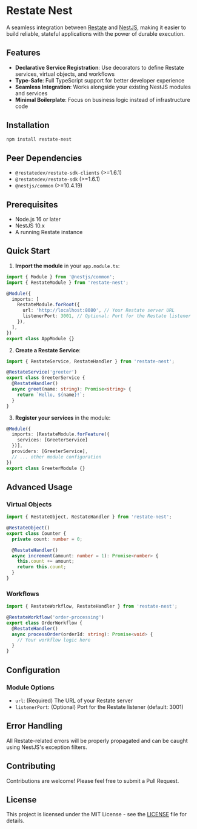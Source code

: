 # Restate Nest

A seamless integration between [Restate](https://restate.dev/) and [NestJS](https://nestjs.com/), making it easier to build reliable, stateful applications with the power of durable execution.

## Features

- **Declarative Service Registration**: Use decorators to define Restate services, virtual objects, and workflows
- **Type-Safe**: Full TypeScript support for better developer experience
- **Seamless Integration**: Works alongside your existing NestJS modules and services
- **Minimal Boilerplate**: Focus on business logic instead of infrastructure code

## Installation

```bash
npm install restate-nest
```
## Peer Dependencies

- `@restatedev/restate-sdk-clients` (>=1.6.1)
- `@restatedev/restate-sdk` (>=1.6.1)
- `@nestjs/common` (>=10.4.19)
## Prerequisites

- Node.js 16 or later
- NestJS 10.x
- A running Restate instance

## Quick Start

1. **Import the module** in your `app.module.ts`:

```typescript
import { Module } from '@nestjs/common';
import { RestateModule } from 'restate-nest';

@Module({
  imports: [
    RestateModule.forRoot({
      url: 'http://localhost:8080', // Your Restate server URL
      listenerPort: 3001, // Optional: Port for the Restate listener
    }),
  ],
})
export class AppModule {}
```

2. **Create a Restate Service**:

```typescript
import { RestateService, RestateHandler } from 'restate-nest';

@RestateService('greeter')
export class GreeterService {
  @RestateHandler()
  async greet(name: string): Promise<string> {
    return `Hello, ${name}!`;
  }
}
```

3. **Register your services** in the module:

```typescript
@Module({
  imports: [RestateModule.forFeature({
    services: [GreeterService]
  })],
  providers: [GreeterService],
  // ... other module configuration
})
export class GreeterModule {}
```

## Advanced Usage

### Virtual Objects

```typescript
import { RestateObject, RestateHandler } from 'restate-nest';

@RestateObject()
export class Counter {
  private count: number = 0;

  @RestateHandler()
  async increment(amount: number = 1): Promise<number> {
    this.count += amount;
    return this.count;
  }
}
```

### Workflows

```typescript
import { RestateWorkflow, RestateHandler } from 'restate-nest';

@RestateWorkflow('order-processing')
export class OrderWorkflow {
  @RestateHandler()
  async processOrder(orderId: string): Promise<void> {
    // Your workflow logic here
  }
}
```

## Configuration

### Module Options

- `url`: (Required) The URL of your Restate server
- `listenerPort`: (Optional) Port for the Restate listener (default: 3001)

## Error Handling

All Restate-related errors will be properly propagated and can be caught using NestJS's exception filters.

## Contributing

Contributions are welcome! Please feel free to submit a Pull Request.

## License

This project is licensed under the MIT License - see the [LICENSE](LICENSE) file for details.
